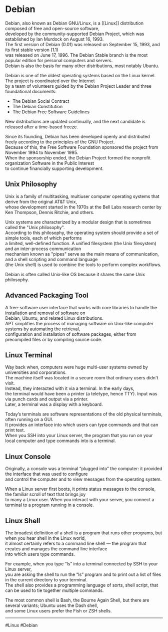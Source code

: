 # Debian  
Debian, also known as Debian GNU/Linux, is a [[Linux]] distribution composed of free and open-source software,  
developed by the community-supported Debian Project, which was established by Ian Murdock on August 16, 1993.  
The first version of Debian (0.01) was released on September 15, 1993, and its first stable version (1.1)  
was released on June 17, 1996. The Debian Stable branch is the most popular edition for personal computers and servers.  
Debian is also the basis for many other distributions, most notably Ubuntu.  
  
Debian is one of the oldest operating systems based on the Linux kernel. The project is coordinated over the Internet  
by a team of volunteers guided by the Debian Project Leader and three foundational documents:  
- The Debian Social Contract  
- The Debian Constitution  
- The Debian Free Software Guidelines  
  
New distributions are updated continually, and the next candidate is released after a time-based freeze.  
  
Since its founding, Debian has been developed openly and distributed freely according to the principles of the GNU Project.  
Because of this, the Free Software Foundation sponsored the project from November 1994 to November 1995.  
When the sponsorship ended, the Debian Project formed the nonprofit organization Software in the Public Interest  
to continue financially supporting development.  
  
## Unix Philosophy  
Unix is a family of multitasking, multiuser computer operating systems that derive from the original AT&T Unix,  
whose development started in the 1970s at the Bell Labs research center by Ken Thompson, Dennis Ritchie, and others.  
  
Unix systems are characterized by a modular design that is sometimes called the "Unix philosophy".  
According to this philosophy, the operating system should provide a set of simple tools, each of which performs  
a limited, well-defined function. A unified filesystem (the Unix filesystem) and an inter-process communication  
mechanism known as "pipes" serve as the main means of communication, and a shell scripting and command language  
(the Unix shell) is used to combine the tools to perform complex workflows.  
  
Debian is often called Unix-like OS because it shares the same Unix philosophy.  
  
  
## Advanced Packaging Tool  
A free-software user interface that works with core libraries to handle the installation and removal of software on  
Debian, Ubuntu, and related Linux distributions.  
APT simplifies the process of managing software on Unix-like computer systems by automating the retrieval,  
configuration and installation of software packages, either from precompiled files or by compiling source code.  
  
  
## Linux Terminal  
Way back when, computers were huge multi-user systems owned by universities and corporations.  
The machine itself was located in a secure room that ordinary users didn't visit.  
Instead, they interacted with it via a terminal. In the early days,  
the terminal would have been a printer (a teletype, hence TTY). Input was via punch cards and output via a printer.  
Later, a terminal was a display with a keyboard.  
  
Today’s terminals are software representations of the old physical terminals, often running on a GUI.  
It provides an interface into which users can type commands and that can print text.  
When you SSH into your Linux server, the program that you run on your local computer and type commands into is a terminal.  
  
  
## Linux Console  
Originally, a console was a terminal “plugged into” the computer: it provided the interface that was used to configure  
and control the computer and to view messages from the operating system.  
  
When a Linux server first boots, it prints status messages to the console, the familiar scroll of text that brings joy  
to many a Linux user. When you interact with your server, you connect a terminal to a program running in a console.  
  
  
## Linux Shell  
The broadest definition of a shell is a program that runs other programs, but when you hear shell in the Linux world,  
it almost certainly refers to a command line shell — the program that creates and manages the command line interface  
into which users type commands.  
  
For example, when you type “ls” into a terminal connected by SSH to your Linux server,  
you are asking the shell to run the “ls” program and to print out a list of files in the current directory to your terminal.  
The shell also provides a programming language of sorts, shell script, that can be used to tie together multiple commands.  
  
The most common shell is Bash, the Bourne Again Shell, but there are several variants; Ubuntu uses the Dash shell,  
and some Linux users prefer the Fish or ZSH shells.


---
#Linux #Debian